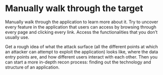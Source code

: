 # Manually walk through the target

Manually walk through the application to learn more about it. Try to uncover every feature in the application that users can access by browsing through every page and clicking every link. Access the functionalities that you don’t usually use.

Get a rough idea of what the attack surface (all the different points at which an attacker can attempt to exploit the application) looks like, where the data entry points are, and how different users interact with each other. Then you can start a more in-depth recon process: finding out the technology and structure of an application.